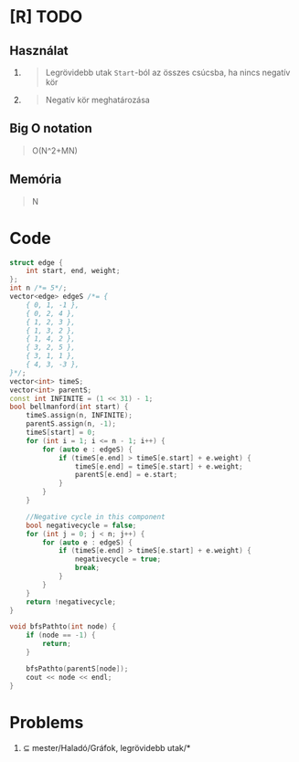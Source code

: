 # [R] TODO
## Használat
1. > Legrövidebb utak `Start`-ból az összes csúcsba, ha nincs negatív kör
2. > Negatív kör meghatározása
## Big O notation
> O(N^2+MN)
## Memória
> N

# Code
```c++
struct edge {
	int start, end, weight;
};
int n /*= 5*/;
vector<edge> edgeS /*= {
	{ 0, 1, -1 },
	{ 0, 2, 4 },
	{ 1, 2, 3 },
	{ 1, 3, 2 },
	{ 1, 4, 2 },
	{ 3, 2, 5 },
	{ 3, 1, 1 },
	{ 4, 3, -3 },
}*/;
vector<int> timeS;
vector<int> parentS;
const int INFINITE = (1 << 31) - 1;
bool bellmanford(int start) {
	timeS.assign(n, INFINITE);
	parentS.assign(n, -1);
	timeS[start] = 0;
	for (int i = 1; i <= n - 1; i++) {
		for (auto e : edgeS) {
			if (timeS[e.end] > timeS[e.start] + e.weight) {
				timeS[e.end] = timeS[e.start] + e.weight;
				parentS[e.end] = e.start;
			}
		}
	}

	//Negative cycle in this component
	bool negativecycle = false;
	for (int j = 0; j < n; j++) {
		for (auto e : edgeS) {
			if (timeS[e.end] > timeS[e.start] + e.weight) {
				negativecycle = true;
				break;
			}
		}
	}
	return !negativecycle;
}

void bfsPathto(int node) {
	if (node == -1) {
		return;
	}

	bfsPathto(parentS[node]);
	cout << node << endl;
}
```

# Problems
1. ⊆ mester/Haladó/Gráfok, legrövidebb utak/*